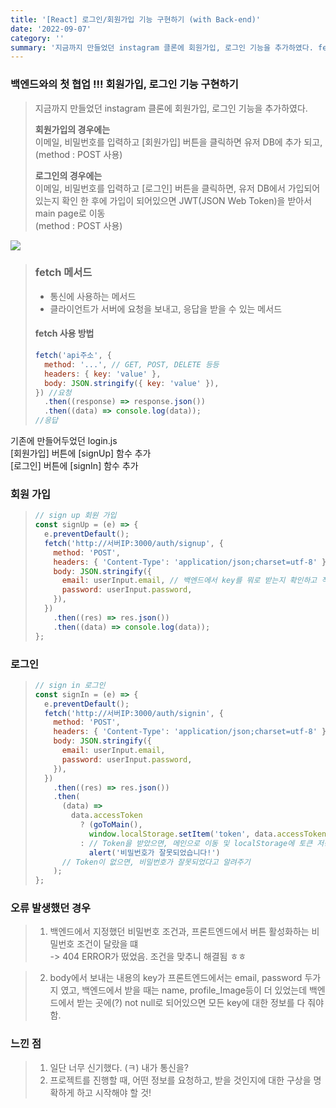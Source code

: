 ```yaml
---
title: '[React] 로그인/회원가입 기능 구현하기 (with Back-end)'
date: '2022-09-07'
category: ''
summary: '지금까지 만들었던 instagram 클론에 회원가입, 로그인 기능을 추가하였다. fetch도 사용하고~ 서버 통신도 하고~'
---
```


### 백엔드와의 첫 협업 !!! 회원가입, 로그인 기능 구현하기

> 지금까지 만들었던 instagram 클론에 회원가입, 로그인 기능을 추가하였다.
>
> **회원가입의 경우에는**  
> 이메일, 비밀번호를 입력하고 \[회원가입\] 버튼을 클릭하면 유저 DB에 추가 되고,  
> (method : POST 사용)
>
> **로그인의 경우에는**  
> 이메일, 비밀번호를 입력하고 \[로그인\] 버튼을 클릭하면, 유저 DB에서 가입되어 있는지 확인 한 후에 가입이 되어있으면 JWT(JSON Web Token)을 받아서 main page로 이동  
> (method : POST 사용)

![](https://velog.velcdn.com/images/jiwonyyy/post/78b5d318-8149-4b98-af87-04b6751d8bab/image.png)

> ### fetch 메서드
>
> - 통신에 사용하는 메서드
> - 클라이언트가 서버에 요청을 보내고, 응답을 받을 수 있는 메서드
>
> #### fetch 사용 방법
>
> ```js
> fetch('api주소', {
>   method: '...', // GET, POST, DELETE 등등
>   headers: { key: 'value' },
>   body: JSON.stringify({ key: 'value' }),
> }) //요청
>   .then((response) => response.json())
>   .then((data) => console.log(data));
> //응답
> ```

기존에 만들어두었던 login.js  
\[회원가입\] 버튼에 \[signUp\] 함수 추가  
\[로그인\] 버튼에 \[signIn\] 함수 추가

### 회원 가입

> ```js
> // sign up 회원 가입
> const signUp = (e) => {
>   e.preventDefault();
>   fetch('http://서버IP:3000/auth/signup', {
>     method: 'POST',
>     headers: { 'Content-Type': 'application/json;charset=utf-8' },
>     body: JSON.stringify({
>       email: userInput.email, // 백엔드에서 key를 뭐로 받는지 확인하고 작성
>       password: userInput.password,
>     }),
>   })
>     .then((res) => res.json())
>     .then((data) => console.log(data));
> };
> ```

### 로그인

> ```js
> // sign in 로그인
> const signIn = (e) => {
>   e.preventDefault();
>   fetch('http://서버IP:3000/auth/signin', {
>     method: 'POST',
>     headers: { 'Content-Type': 'application/json;charset=utf-8' },
>     body: JSON.stringify({
>       email: userInput.email,
>       password: userInput.password,
>     }),
>   })
>     .then((res) => res.json())
>     .then(
>       (data) =>
>         data.accessToken
>           ? (goToMain(),
>             window.localStorage.setItem('token', data.accessToken))
>           : // Token을 받았으면, 메인으로 이동 및 localStorage에 토큰 저장
>             alert('비밀번호가 잘못되었습니다!')
>       // Token이 없으면, 비밀번호가 잘못되었다고 알려주기
>     );
> };
> ```

### 오류 발생했던 경우

> 1. 백엔드에서 지정했던 비밀번호 조건과, 프론트엔드에서 버튼 활성화하는 비밀번호 조건이 달랐을 떄  
>    \-> 404 ERROR가 떴었음. 조건을 맞추니 해결됨 ㅎㅎ

> 2. body에서 보내는 내용의 key가 프론트엔드에서는 email, password 두가지 였고, 백엔드에서 받을 때는 name, profile_Image등이 더 있었는데 백엔드에서 받는 곳에(?) not null로 되어있으면 모든 key에 대한 정보를 다 줘야함.

### 느낀 점

> 1.  일단 너무 신기했다. (ㅋ) 내가 통신을?
> 2.  프로젝트를 진행할 때, 어떤 정보를 요청하고, 받을 것인지에 대한 구상을 명확하게 하고 시작해야 할 것!
